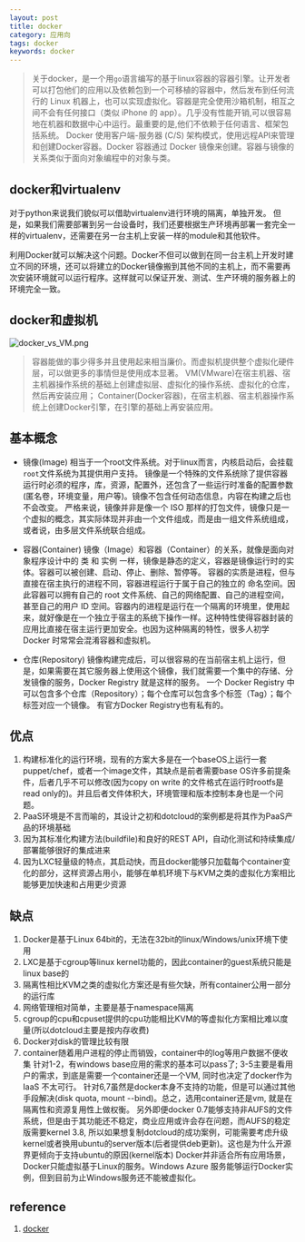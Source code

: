 ```yaml
---
layout: post
title: docker
category: 应用向
tags: docker
keywords: docker
---
```

> 关于docker，是一个用`go`语言编写的基于linux容器的容器引擎。让开发者可以打包他们的应用以及依赖包到一个可移植的容器中，然后发布到任何流行的 Linux 机器上，也可以实现虚拟化。容器是完全使用沙箱机制，相互之间不会有任何接口（类似 iPhone 的 app）。几乎没有性能开销,可以很容易地在机器和数据中心中运行。最重要的是,他们不依赖于任何语言、框架包括系统。
Docker 使用客户端-服务器 (C/S) 架构模式，使用远程API来管理和创建Docker容器。Docker 容器通过 Docker 镜像来创建。容器与镜像的关系类似于面向对象编程中的对象与类。

## docker和virtualenv
对于python来说我们貌似可以借助virtualenv进行环境的隔离，单独开发。
但是，如果我们需要部署到另一台设备时，我们还要根据生产环境再部署一套完全一样的virtualenv，还需要在另一台主机上安装一样的module和其他软件。

利用Docker就可以解决这个问题。Docker不但可以做到在同一台主机上开发时建立不同的环境，还可以将建立的Docker镜像搬到其他不同的主机上，而不需要再次安装环境就可以运行程序。这样就可以保证开发、测试、生产环境的服务器上的环境完全一致。

## docker和虚拟机
![docker_vs_VM.png](https://i.loli.net/2019/03/02/5c7a54ec102be.png)
> 容器能做的事少得多并且使用起来相当廉价。而虚拟机提供整个虚拟化硬件层，可以做更多的事情但是使用成本显著。
VM(VMware)在宿主机器、宿主机器操作系统的基础上创建虚拟层、虚拟化的操作系统、虚拟化的仓库，然后再安装应用；
Container(Docker容器)，在宿主机器、宿主机器操作系统上创建Docker引擎，在引擎的基础上再安装应用。

## 基本概念
- 镜像(Image)
	相当于一个root文件系统。对于linux而言，内核启动后，会挂载`root`文件系统为其提供用户支持。
	镜像是一个特殊的文件系统除了提供容器运行时必须的程序，库，资源，配置外，还包含了一些运行时准备的配置参数(匿名卷，环境变量，用户等)。镜像不包含任何动态信息，内容在构建之后也不会改变。
	严格来说，镜像并非是像一个 ISO 那样的打包文件，镜像只是一个虚拟的概念，其实际体现并非由一个文件组成，而是由一组文件系统组成，或者说，由多层文件系统联合组成。

- 容器(Container)
	镜像（Image）和容器（Container）的关系，就像是面向对象程序设计中的 类 和 实例 一样，镜像是静态的定义，容器是镜像运行时的实体。容器可以被创建、启动、停止、删除、暂停等。
	容器的实质是进程，但与直接在宿主执行的进程不同，容器进程运行于属于自己的独立的 命名空间。因此容器可以拥有自己的 root 文件系统、自己的网络配置、自己的进程空间，甚至自己的用户 ID 空间。容器内的进程是运行在一个隔离的环境里，使用起来，就好像是在一个独立于宿主的系统下操作一样。这种特性使得容器封装的应用比直接在宿主运行更加安全。也因为这种隔离的特性，很多人初学 Docker 时常常会混淆容器和虚拟机。

- 仓库(Repository)
	镜像构建完成后，可以很容易的在当前宿主机上运行，但是，如果需要在其它服务器上使用这个镜像，我们就需要一个集中的存储、分发镜像的服务，Docker Registry 就是这样的服务。
	一个 Docker Registry 中可以包含多个仓库（Repository）；每个仓库可以包含多个标签（Tag）；每个标签对应一个镜像。
	有官方Docker Registry也有私有的。

## 优点
1. 构建标准化的运行环境，现有的方案大多是在一个baseOS上运行一套puppet/chef，或者一个image文件，其缺点是前者需要base OS许多前提条件，后者几乎不可以修改(因为copy on write 的文件格式在运行时rootfs是read only的)。并且后者文件体积大，环境管理和版本控制本身也是一个问题。
2. PaaS环境是不言而喻的，其设计之初和dotcloud的案例都是将其作为PaaS产品的环境基础
3. 因为其标准化构建方法(buildfile)和良好的REST API，自动化测试和持续集成/部署能够很好的集成进来
4. 因为LXC轻量级的特点，其启动快，而且docker能够只加载每个container变化的部分，这样资源占用小，能够在单机环境下与KVM之类的虚拟化方案相比能够更加快速和占用更少资源

## 缺点
1. Docker是基于Linux 64bit的，无法在32bit的linux/Windows/unix环境下使用
2. LXC是基于cgroup等linux kernel功能的，因此container的guest系统只能是linux base的
3. 隔离性相比KVM之类的虚拟化方案还是有些欠缺，所有container公用一部分的运行库
4. 网络管理相对简单，主要是基于namespace隔离
5. cgroup的cpu和cpuset提供的cpu功能相比KVM的等虚拟化方案相比难以度量(所以dotcloud主要是按内存收费)
6. Docker对disk的管理比较有限
7. container随着用户进程的停止而销毁，container中的log等用户数据不便收集
针对1-2，有windows base应用的需求的基本可以pass了; 3-5主要是看用户的需求，到底是需要一个container还是一个VM, 同时也决定了docker作为 IaaS 不太可行。
针对6,7虽然是docker本身不支持的功能，但是可以通过其他手段解决(disk quota, mount --bind)。总之，选用container还是vm, 就是在隔离性和资源复用性上做权衡。
另外即便docker 0.7能够支持非AUFS的文件系统，但是由于其功能还不稳定，商业应用或许会存在问题，而AUFS的稳定版需要kernel 3.8, 所以如果想复制dotcloud的成功案例，可能需要考虑升级kernel或者换用ubuntu的server版本(后者提供deb更新)。这也是为什么开源界更倾向于支持ubuntu的原因(kernel版本)
Docker并非适合所有应用场景，Docker只能虚拟基于Linux的服务。Windows Azure 服务能够运行Docker实例，但到目前为止Windows服务还不能被虚拟化。

## reference
1. [docker](https://yeasy.gitbooks.io/docker_practice/basic_concept/repository.html)
